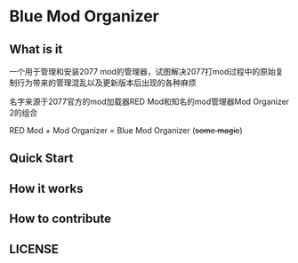 # Blue Mod Organizer
## What is it
一个用于管理和安装2077 mod的管理器，试图解决2077打mod过程中的原始复制行为带来的管理混乱以及更新版本后出现的各种麻烦

名字来源于2077官方的mod加载器RED Mod和知名的mod管理器Mod Organizer 2的组合

RED Mod + Mod Organizer = Blue Mod Organizer (~~some magic~~)
## Quick Start
## How it works
## How to contribute
## LICENSE
